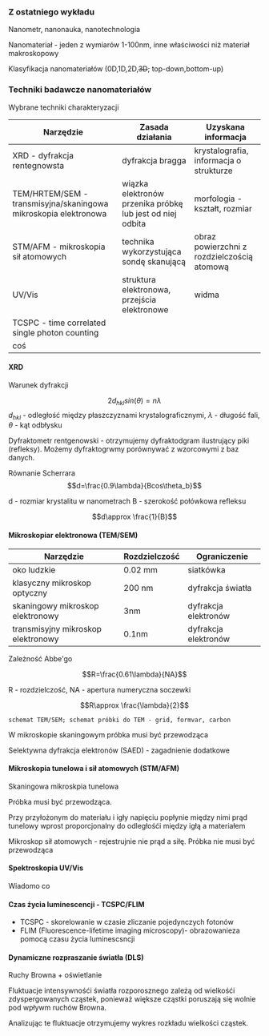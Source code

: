 
### Z ostatniego wykładu

Nanometr, nanonauka, nanotechnologia

Nanomateriał - jeden z wymiarów 1-100nm, inne właściwości niż materiał makroskopowy

Klasyfikacja nanomateriałów (0D,1D,2D,~~3D~~; top-down,bottom-up)

### Techniki badawcze nanomateriałów

Wybrane techniki charakteryzacji

|Narzędzie|Zasada działania|Uzyskana informacja|
|-|-|-|
|XRD - dyfrakcja rentegnowsta| dyfrakcja bragga|krystalografia, informacja o strukturze|
|TEM/HRTEM/SEM - transmisyjna/skaningowa mikroskopia elektronowa|wiązka elektronów przenika próbkę lub jest od niej odbita|morfologia - kształt, rozmiar|
|STM/AFM - mikroskopia sił atomowych|technika wykorzystująca sondę skanującą|obraz powierzchni z rozdzielczością atomową|
|UV/Vis|struktura elektronowa, przejścia elektronowe|widma|
|TCSPC - time correlated single photon counting|
|coś|

#### XRD

Warunek dyfrakcji 

$$ 2d_{hkl}sin(\theta)=n\lambda$$
$d_{hkl}$ - odległość między płaszczyznami krystalograficznymi,
$\lambda$ - długość fali,
$\theta$ - kąt odbłysku

Dyfraktometr rentgenowski - otrzymujemy dyfraktodgram ilustrujący piki (refleksy). Możemy dyfraktogrwmy porównywać z wzorcowymi z baz danych.

Równanie Scherrara
$$d=\frac{0.9\lambda}{Bcos\theta_b}$$

d - rozmiar krystalitu w nanometrach
B - szerokość połówkowa refleksu

$$d\approx \frac{1}{B}$$

#### Mikroskopiar elektronowa (TEM/SEM)


|Narzędzie|Rozdzielczość|Ograniczenie|
|-|-|-|
|oko ludzkie|0.02 mm|siatkówka|
|klasyczny mikroskop optyczny|200 nm| dyfrakcja światła|
|skaningowy mikroskop elektronowy|3nm|dyfrakcja elektronów|
|transmisyjny mikroskop elektronowy|0.1nm|dyfrakcja elektronów|

Zależność Abbe'go

$$R=\frac{0.61\lambda}{NA}$$

R - rozdzielczość,
NA - apertura numeryczna soczewki

$$R\approx \frac{\lambda}{2}$$

`schemat TEM/SEM; schemat próbki do TEM - grid, formvar, carbon`

W mikroskopie skaningowym próbka musi być przewodząca

Selektywna dyfrakcja elektronów (SAED) - zagadnienie dodatkowe

#### Mikroskopia tunelowa i sił atomowych (STM/AFM)

Skaningowa mikroskpia tunelowa

Próbka musi być przewodząca.

Przy przyłożonym do materiału i igły napięciu popłynie między nimi prąd tunelowy wprost proporcjonalny do odległośći między igłą a materiałem

Mikroskop sił atomowych - rejestrujnie nie prąd a siłę. Próbka nie musi być przewodząca

#### Spektroskopia UV/Vis

Wiadomo co

#### Czas życia luminescencji - TCSPC/FLIM

* TCSPC - skorelowanie w czasie zliczanie pojedynczych fotonów
* FLIM (Fluorescence-lifetime imaging microscopy)- obrazowanieza pomocą czasu życia luminescsncji

#### Dynamiczne rozpraszanie światła (DLS)

Ruchy Browna + oświetlanie

Fluktuacje intensywnośći światła rozporosznego zależą od wielkośći zdyspergowanych cząstek, ponieważ większe cząstki poruszają się wolnie pod wpływm ruchów Browna.

Analizując te fluktuacje otrzymujemy wykres rozkładu wielkości cząstek.